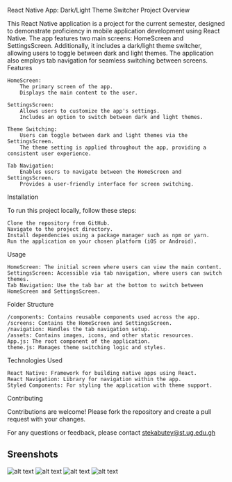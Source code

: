 React Native App: Dark/Light Theme Switcher
Project Overview

This React Native application is a project for the current semester, designed to demonstrate proficiency in mobile application development using React Native. The app features two main screens: HomeScreen and SettingsScreen. Additionally, it includes a dark/light theme switcher, allowing users to toggle between dark and light themes. The application also employs tab navigation for seamless switching between screens.
Features

    HomeScreen:
        The primary screen of the app.
        Displays the main content to the user.

    SettingsScreen:
        Allows users to customize the app's settings.
        Includes an option to switch between dark and light themes.

    Theme Switching:
        Users can toggle between dark and light themes via the SettingsScreen.
        The theme setting is applied throughout the app, providing a consistent user experience.

    Tab Navigation:
        Enables users to navigate between the HomeScreen and SettingsScreen.
        Provides a user-friendly interface for screen switching.

Installation

To run this project locally, follow these steps:

    Clone the repository from GitHub.
    Navigate to the project directory.
    Install dependencies using a package manager such as npm or yarn.
    Run the application on your chosen platform (iOS or Android).

Usage

    HomeScreen: The initial screen where users can view the main content.
    SettingsScreen: Accessible via tab navigation, where users can switch themes.
    Tab Navigation: Use the tab bar at the bottom to switch between HomeScreen and SettingsScreen.

Folder Structure

    /components: Contains reusable components used across the app.
    /screens: Contains the HomeScreen and SettingsScreen.
    /navigation: Handles the tab navigation setup.
    /assets: Contains images, icons, and other static resources.
    App.js: The root component of the application.
    theme.js: Manages theme switching logic and styles.

Technologies Used

    React Native: Framework for building native apps using React.
    React Navigation: Library for navigation within the app.
    Styled Components: For styling the application with theme support.

Contributing

Contributions are welcome! Please fork the repository and create a pull request with your changes.


For any questions or feedback, please contact stekabutey@st.ug.edu.gh

## Sreenshots
![alt text](<assets/WhatsApp Image 2024-06-26 at 11.43.02 - Copy.jpeg>) 
![alt text](<assets/WhatsApp Image 2024-06-26 at 11.43.02.jpeg>) 
![alt text](<assets/WhatsApp Image 2024-06-26 at 11.43.03 - Copy.jpeg>) 
![alt text](<assets/WhatsApp Image 2024-06-26 at 11.43.03(2).jpeg>)